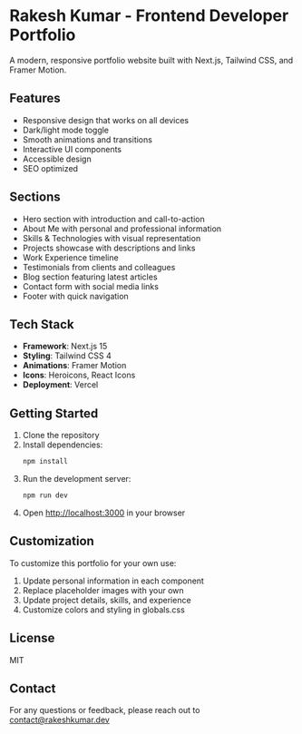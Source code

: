 # Rakesh Kumar - Frontend Developer Portfolio

A modern, responsive portfolio website built with Next.js, Tailwind CSS, and Framer Motion.

## Features

- Responsive design that works on all devices
- Dark/light mode toggle
- Smooth animations and transitions
- Interactive UI components
- Accessible design
- SEO optimized

## Sections

- Hero section with introduction and call-to-action
- About Me with personal and professional information
- Skills & Technologies with visual representation
- Projects showcase with descriptions and links
- Work Experience timeline
- Testimonials from clients and colleagues
- Blog section featuring latest articles
- Contact form with social media links
- Footer with quick navigation

## Tech Stack

- **Framework**: Next.js 15
- **Styling**: Tailwind CSS 4
- **Animations**: Framer Motion
- **Icons**: Heroicons, React Icons
- **Deployment**: Vercel

## Getting Started

1. Clone the repository
2. Install dependencies:
   ```bash
   npm install
   ```
3. Run the development server:
   ```bash
   npm run dev
   ```
4. Open [http://localhost:3000](http://localhost:3000) in your browser

## Customization

To customize this portfolio for your own use:

1. Update personal information in each component
2. Replace placeholder images with your own
3. Update project details, skills, and experience
4. Customize colors and styling in globals.css

## License

MIT

## Contact

For any questions or feedback, please reach out to contact@rakeshkumar.dev
